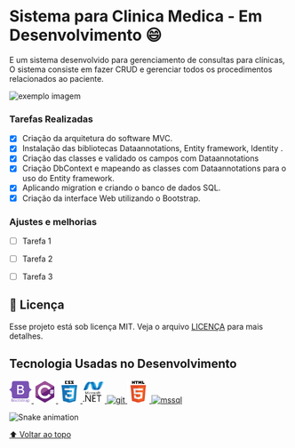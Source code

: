 # Sistema para Clinica Medica - Em Desenvolvimento 😄


E um sistema desenvolvido para gerenciamento de consultas para clínicas,
O sistema consiste em fazer CRUD e gerenciar todos os procedimentos relacionados ao paciente.

<img src="https://repository-images.githubusercontent.com/441327465/f8f58a0d-ce65-4e25-b191-9ce809b07bcf" alt="exemplo imagem">

### Tarefas Realizadas

- [x] Criação da arquitetura do software MVC.
- [x] Instalação das bibliotecas Dataannotations, Entity framework, Identity .
- [x] Criação das classes e validado os campos com Dataannotations
- [x] Criação DbContext e mapeando as classes com Dataannotations para o uso do Entity framework. 
- [x] Aplicando migration e criando o banco de dados SQL.
- [x] Criação da interface Web utilizando o Bootstrap.

### Ajustes e melhorias

- [ ] Tarefa 1
- [ ] Tarefa 2
- [ ] Tarefa 3


## 📝 Licença

Esse projeto está sob licença MIT. Veja o arquivo [LICENÇA](LICENSE.md) para mais detalhes.
  
  <h2 align="left">Tecnologia Usadas no Desenvolvimento</h2>
<p align="left"> </a> <a href="https://getbootstrap.com" target="_blank" rel="noreferrer"> <img src="https://raw.githubusercontent.com/devicons/devicon/master/icons/bootstrap/bootstrap-plain-wordmark.svg" alt="bootstrap" width="40" height="40"/>
</a> <a href="https://www.w3schools.com/cs/" target="_blank" rel="noreferrer"> <img src="https://raw.githubusercontent.com/devicons/devicon/master/icons/csharp/csharp-original.svg" alt="csharp" width="40" height="40"/>
</a> <a href="https://www.w3schools.com/css/" target="_blank" rel="noreferrer"> <img src="https://raw.githubusercontent.com/devicons/devicon/master/icons/css3/css3-original-wordmark.svg" alt="css3" width="40" height="40"/> </a>
<a href="https://dotnet.microsoft.com/" target="_blank" rel="noreferrer"> <img src="https://raw.githubusercontent.com/devicons/devicon/master/icons/dot-net/dot-net-original-wordmark.svg" alt="dotnet" width="40" height="40"/>
</a> <a href="https://git-scm.com/" target="_blank" rel="noreferrer"> <img src="https://www.vectorlogo.zone/logos/git-scm/git-scm-icon.svg" alt="git" width="40" height="40"/>
</a> <a href="https://www.w3.org/html/" target="_blank" rel="noreferrer"> <img src="https://raw.githubusercontent.com/devicons/devicon/master/icons/html5/html5-original-wordmark.svg" alt="html5" width="40" height="40"/>  
 <a href="https://www.microsoft.com/en-us/sql-server" target="_blank" rel="noreferrer"> <img src="https://www.svgrepo.com/show/303229/microsoft-sql-server-logo.svg" alt="mssql" width="40" height="40"/> </a> </p>




![Snake animation](https://github.com/helyascouto/helyascouto/blob/output/github-contribution-grid-snake.svg)



[⬆ Voltar ao topo](#Gerenciamento-Consultas)<br>
